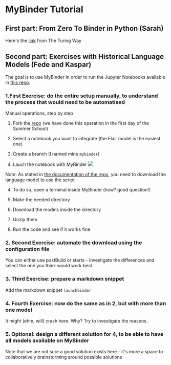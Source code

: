 # MyBinder Tutorial

## First part: From Zero To Binder in Python (Sarah)
Here's the [link](https://github.com/alan-turing-institute/the-turing-way/blob/master/workshops/boost-research-reproducibility-binder/workshop-presentations/zero-to-binder-python.md) from The Turing Way 

## Second part: Exercises with Historical Language Models (Fede and Kaspar)

The goal is to use MyBinder in order to run the Jupyter Notebooks available in [this repo](https://github.com/Living-with-machines/histLM).

### 1.First Exercise: do the entire setup manually, to understand the process that would need to be automatised

Manual operations, step by step

1. Fork the [repo](https://github.com/Living-with-machines/histLM) (we have done this operation in the first day of the Summer School)

2. Select a notebook you want to integrate (the Flair model is the easiest one)

2. Create a branch (I named mine `mybinder`)

3. Lauch the notebook with MyBinder
![](https://i.imgur.com/4RubGlA.png)

Note: As stated in [the documentation of the repo](https://github.com/Living-with-machines/histLM#download), you need to download the language model to use the script

4. To do so, open a terminal inside MyBinder (how? good question!)

5. Make the needed directory 

6. Download the models inside the directory 

7. Unzip them

8. Run the code and see if it works fine

### 2. Second Exercise: automate the download using the configuration file

You can either use postBuild or starts - investigate the differences and select the one you think would work best.

### 3. Third Exercise: prepare a markdown snippet

Add the markdown snippet `launchbinder`

### 4. Fourth Exercise: now do the same as in 2, but with more than one model 

It might (ehm, will) crash here. Why? Try to investigate the reasons.

### 5. Optional: design a different solution for 4, to be able to have all models available on MyBinder

Note that we are not sure a good solution exists here - it's more a space to collaboratively brainstorming around possible solutions

